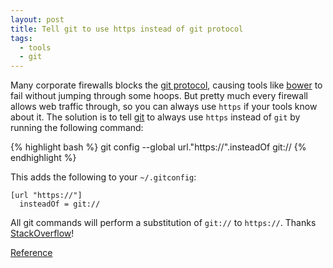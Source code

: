 ```yaml
---
layout: post
title: Tell git to use https instead of git protocol
tags: 
  - tools 
  - git
---
```


Many corporate firewalls blocks the [git protocol](http://git-scm.com/book/ch4-1.html#The-Git-Protocol), causing tools like [bower](http://bower.io/) to fail without jumping through some hoops. But pretty much every firewall allows web traffic through, so you can always use `https` if your tools know about it. The solution is to tell [git](http://git-scm.com/) to always use `https` instead of `git` by running the following command:

{% highlight bash %}
  git config --global url."https://".insteadOf git://
{% endhighlight %}

This adds the following to your `~/.gitconfig`:

    [url "https://"]
      insteadOf = git://

All git commands will perform a substitution of `git://` to `https://`. Thanks [StackOverflow](http://stackoverflow.com/questions/tagged/git)!

[Reference](http://stackoverflow.com/a/10729634)